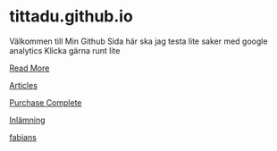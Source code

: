 # tittadu.github.io

Välkommen till Min Github Sida 
här ska jag testa lite saker med google analytics
Klicka gärna runt lite

[Read More](/read-more)

[Articles](/articles)

[Purchase Complete](/purchase-complete)

[Inlämning](/inlamning)

[fabians](/fabianshemsida.github.io/)

